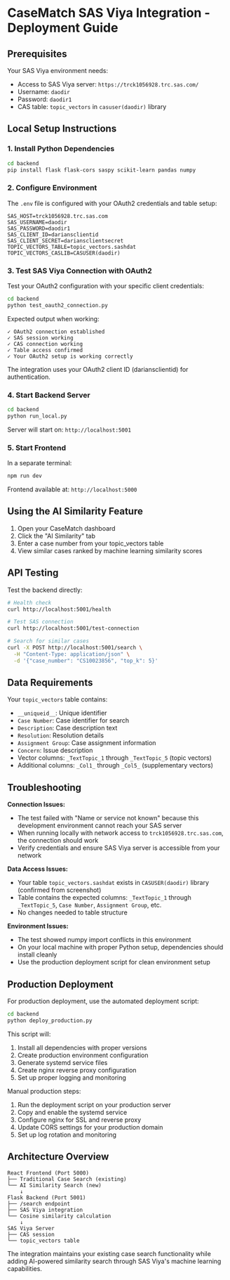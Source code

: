 # CaseMatch SAS Viya Integration - Deployment Guide

## Prerequisites

Your SAS Viya environment needs:
- Access to SAS Viya server: `https://trck1056928.trc.sas.com/`
- Username: `daodir`
- Password: `daodir1`
- CAS table: `topic_vectors` in `casuser(daodir)` library

## Local Setup Instructions

### 1. Install Python Dependencies

```bash
cd backend
pip install flask flask-cors saspy scikit-learn pandas numpy
```

### 2. Configure Environment

The `.env` file is configured with your OAuth2 credentials and table setup:
```
SAS_HOST=trck1056928.trc.sas.com
SAS_USERNAME=daodir
SAS_PASSWORD=daodir1
SAS_CLIENT_ID=dariansclientid
SAS_CLIENT_SECRET=dariansclientsecret
TOPIC_VECTORS_TABLE=topic_vectors.sashdat
TOPIC_VECTORS_CASLIB=CASUSER(daodir)
```

### 3. Test SAS Viya Connection with OAuth2

Test your OAuth2 configuration with your specific client credentials:

```bash
cd backend
python test_oauth2_connection.py
```

Expected output when working:
```
✓ OAuth2 connection established
✓ SAS session working
✓ CAS connection working
✓ Table access confirmed
✓ Your OAuth2 setup is working correctly
```

The integration uses your OAuth2 client ID (dariansclientid) for authentication.

### 4. Start Backend Server

```bash
cd backend
python run_local.py
```

Server will start on: `http://localhost:5001`

### 5. Start Frontend

In a separate terminal:
```bash
npm run dev
```

Frontend available at: `http://localhost:5000`

## Using the AI Similarity Feature

1. Open your CaseMatch dashboard
2. Click the "AI Similarity" tab
3. Enter a case number from your topic_vectors table
4. View similar cases ranked by machine learning similarity scores

## API Testing

Test the backend directly:

```bash
# Health check
curl http://localhost:5001/health

# Test SAS connection
curl http://localhost:5001/test-connection

# Search for similar cases
curl -X POST http://localhost:5001/search \
  -H "Content-Type: application/json" \
  -d '{"case_number": "CS10023856", "top_k": 5}'
```

## Data Requirements

Your `topic_vectors` table contains:
- `__uniqueid__`: Unique identifier
- `Case Number`: Case identifier for search
- `Description`: Case description text
- `Resolution`: Resolution details
- `Assignment Group`: Case assignment information
- `Concern`: Issue description
- Vector columns: `_TextTopic_1` through `_TextTopic_5` (topic vectors)
- Additional columns: `_Col1_` through `_Col5_` (supplementary vectors)

## Troubleshooting

**Connection Issues:**
- The test failed with "Name or service not known" because this development environment cannot reach your SAS server
- When running locally with network access to `trck1056928.trc.sas.com`, the connection should work
- Verify credentials and ensure SAS Viya server is accessible from your network

**Data Access Issues:**
- Your table `topic_vectors.sashdat` exists in `CASUSER(daodir)` library (confirmed from screenshot)
- Table contains the expected columns: `_TextTopic_1` through `_TextTopic_5`, `Case Number`, `Assignment Group`, etc.
- No changes needed to table structure

**Environment Issues:**
- The test showed numpy import conflicts in this environment
- On your local machine with proper Python setup, dependencies should install cleanly
- Use the production deployment script for clean environment setup

## Production Deployment

For production deployment, use the automated deployment script:

```bash
cd backend
python deploy_production.py
```

This script will:
1. Install all dependencies with proper versions
2. Create production environment configuration
3. Generate systemd service files
4. Create nginx reverse proxy configuration
5. Set up proper logging and monitoring

Manual production steps:
1. Run the deployment script on your production server
2. Copy and enable the systemd service
3. Configure nginx for SSL and reverse proxy
4. Update CORS settings for your production domain
5. Set up log rotation and monitoring

## Architecture Overview

```
React Frontend (Port 5000)
├── Traditional Case Search (existing)
└── AI Similarity Search (new)
    ↓
Flask Backend (Port 5001)
├── /search endpoint
├── SAS Viya integration
└── Cosine similarity calculation
    ↓
SAS Viya Server
├── CAS session
└── topic_vectors table
```

The integration maintains your existing case search functionality while adding AI-powered similarity search through SAS Viya's machine learning capabilities.